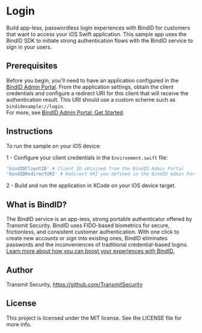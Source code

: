 # Login

Build app-less, passwordless login experiences with BindID for customers that want to access your iOS Swift application. This sample app uses the BindID SDK to initiate strong authentication flows with the BindID service to sign in your users.

## Prerequisites

Before you begin, you'll need to have an application configured in the [BindID Admin Portal](https://admin.bindid-sandbox.io/console/#/applications). From the application settings, obtain the client credentials and configure a redirect URI for this client that will receive the authentication result. This URI should use a custom scheme such as `bindidexample://login`.  
For more, see [BindID Admin Portal: Get Started](https://developer.bindid.io/docs/guides/admin_portal/topics/getStarted/get_started_admin_portal).

## Instructions

To run the sample on your iOS device:  

1 - Configure your client credentials in the `Environment.swift` file:
```bash
'bindIDClientID' # Client ID obtained from the BindID Admin Portal
'bindIDRedirectURI' # Redirect URI you defined in the BindID Admin Portal
```

2 - Build and run the application in XCode on your iOS device target.


## What is BindID?
The BindID service is an app-less, strong portable authenticator offered by Transmit Security. BindID uses FIDO-based biometrics for secure, frictionless, and consistent customer authentication. With one click to create new accounts or sign into existing ones, BindID eliminates passwords and the inconveniences of traditional credential-based logins.  
[Learn more about how you can boost your experiences with BindID.](https://www.transmitsecurity.com/developer)

## Author
Transmit Security, https://github.com/TransmitSecurity

## License
This project is licensed under the MIT license. See the LICENSE file for more info.
